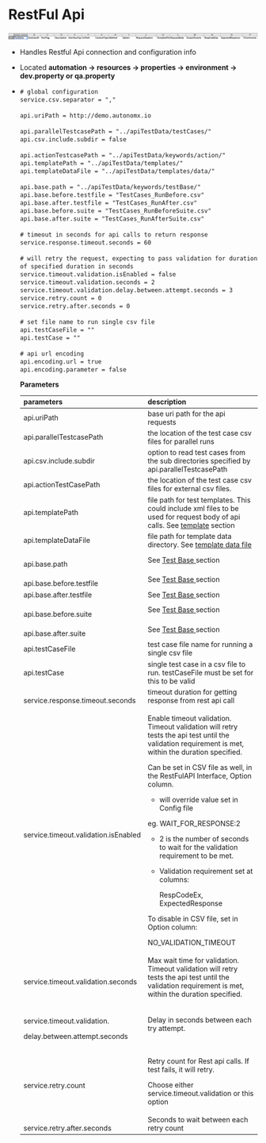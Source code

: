 # RestFul Api

![](../../../.gitbook/assets/image%20%28116%29.png)

* Handles Restful Api connection and configuration info
* Located **automation -&gt; resources -&gt; properties -&gt; environment -&gt; dev.property or qa.property**
* ```text
  # global configuration
  service.csv.separator = ","

  api.uriPath = http://demo.autonomx.io

  api.parallelTestcasePath = "../apiTestData/testCases/"
  api.csv.include.subdir = false

  api.actionTestcasePath = "../apiTestData/keywords/action/"
  api.templatePath = "../apiTestData/templates/"
  api.templateDataFile = "../apiTestData/templates/data/"

  api.base.path = "../apiTestData/keywords/testBase/"
  api.base.before.testfile = "TestCases_RunBefore.csv"
  api.base.after.testfile = "TestCases_RunAfter.csv"
  api.base.before.suite = "TestCases_RunBeforeSuite.csv"
  api.base.after.suite = "TestCases_RunAfterSuite.csv"

  # timeout in seconds for api calls to return response
  service.response.timeout.seconds = 60

  # will retry the request, expecting to pass validation for duration of specified duration in seconds
  service.timeout.validation.isEnabled = false
  service.timeout.validation.seconds = 2
  service.timeout.validation.delay.between.attempt.seconds = 3
  service.retry.count = 0
  service.retry.after.seconds = 0

  # set file name to run single csv file
  api.testCaseFile = ""
  api.testCase = ""

  # api url encoding
  api.encoding.url = true
  api.encoding.parameter = false
  ```



  **Parameters**

  <table>
    <thead>
      <tr>
        <th style="text-align:left">parameters</th>
        <th style="text-align:left">description</th>
      </tr>
    </thead>
    <tbody>
      <tr>
        <td style="text-align:left">api.uriPath</td>
        <td style="text-align:left">base uri path for the api requests</td>
      </tr>
      <tr>
        <td style="text-align:left">api.parallelTestcasePath</td>
        <td style="text-align:left">the location of the test case csv files for parallel runs</td>
      </tr>
      <tr>
        <td style="text-align:left">api.csv.include.subdir</td>
        <td style="text-align:left">option to read test cases from the sub directories specified by api.parallelTestcasePath</td>
      </tr>
      <tr>
        <td style="text-align:left">api.actionTestCasePath</td>
        <td style="text-align:left">the location of the test case csv files for external csv files.</td>
      </tr>
      <tr>
        <td style="text-align:left">api.templatePath</td>
        <td style="text-align:left">file path for test templates. This could include xml files to be used
          for request body of api calls. See <a href="https://docs.autonomx.io/service-level-testing/test-file/requestbody#templates">template</a> section</td>
      </tr>
      <tr>
        <td style="text-align:left">api.templateDataFile</td>
        <td style="text-align:left">file path for template data directory. See <a href="https://docs.autonomx.io/service-level-testing/test-file/requestbody#data-file">template data file</a>
        </td>
      </tr>
      <tr>
        <td style="text-align:left">
          <br />api.base.path</td>
        <td style="text-align:left">See <a href="https://docs.autonomx.io/service-level-testing/interface/external/test-base">Test Base </a>section</td>
      </tr>
      <tr>
        <td style="text-align:left">
          <br />api.base.before.testfile</td>
        <td style="text-align:left">See <a href="https://docs.autonomx.io/service-level-testing/interface/external/test-base">Test Base </a>section</td>
      </tr>
      <tr>
        <td style="text-align:left">api.base.after.testfile</td>
        <td style="text-align:left">See <a href="https://docs.autonomx.io/service-level-testing/interface/external/test-base">Test Base </a>section</td>
      </tr>
      <tr>
        <td style="text-align:left">
          <br />api.base.before.suite</td>
        <td style="text-align:left">See <a href="https://docs.autonomx.io/service-level-testing/interface/external/test-base">Test Base </a>section</td>
      </tr>
      <tr>
        <td style="text-align:left">
          <br />api.base.after.suite</td>
        <td style="text-align:left">See <a href="https://docs.autonomx.io/service-level-testing/interface/external/test-base">Test Base </a>section</td>
      </tr>
      <tr>
        <td style="text-align:left">api.testCaseFile</td>
        <td style="text-align:left">test case file name for running a single csv file</td>
      </tr>
      <tr>
        <td style="text-align:left">api.testCase</td>
        <td style="text-align:left">single test case in a csv file to run. testCaseFile must be set for this
          to be valid</td>
      </tr>
      <tr>
        <td style="text-align:left">
          <br />service.response.timeout.seconds</td>
        <td style="text-align:left">timeout duration for getting response from rest api call</td>
      </tr>
      <tr>
        <td style="text-align:left">
          <br />service.timeout.validation.isEnabled</td>
        <td style="text-align:left">
          <p>Enable timeout validation. Timeout validation will retry tests the api
            test until the validation requirement is met, within the duration specified.</p>
          <p></p>
          <p>Can be set in CSV file as well, in the RestFulAPI Interface, Option column.</p>
          <ul>
            <li>will override value set in Config file</li>
          </ul>
          <p>eg. WAIT_FOR_RESPONSE:2</p>
          <ul>
            <li>2 is the number of seconds to wait for the validation requirement to be
              met.</li>
            <li>
              <p>Validation requirement set at columns:</p>
              <p>RespCodeEx, ExpectedResponse</p>
            </li>
          </ul>
          <p>To disable in CSV file, set in Option column:</p>
          <p>NO_VALIDATION_TIMEOUT</p>
        </td>
      </tr>
      <tr>
        <td style="text-align:left">
          <br />service.timeout.validation.seconds</td>
        <td style="text-align:left">Max wait time for validation. Timeout validation will retry tests the
          api test until the validation requirement is met, within the duration specified.</td>
      </tr>
      <tr>
        <td style="text-align:left">
          <p>
            <br />service.timeout.validation.</p>
          <p>delay.between.attempt.seconds</p>
        </td>
        <td style="text-align:left">Delay in seconds between each try attempt.</td>
      </tr>
      <tr>
        <td style="text-align:left">
          <br />service.retry.count</td>
        <td style="text-align:left">
          <p>Retry count for Rest api calls. If test fails, it will retry.</p>
          <p>Choose either service.timeout.validation or this option</p>
        </td>
      </tr>
      <tr>
        <td style="text-align:left">
          <br />service.retry.after.seconds</td>
        <td style="text-align:left">Seconds to wait between each retry count</td>
      </tr>
    </tbody>
  </table>

